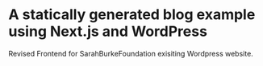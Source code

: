 # A statically generated blog example using Next.js and WordPress

Revised Frontend for SarahBurkeFoundation exisiting Wordpress website.
